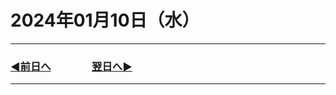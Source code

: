 # 2024年01月10日（水）

---

### [◀️前日へ](https://github.com/yuasys/chatty-journal/blob/main/2024/01/2024-01-09.md)&emsp;&emsp;&emsp;&emsp;[翌日へ▶️](https://github.com/yuasys/chatty-journal/blob/main/2024/01/2024-01-11.md)

---
